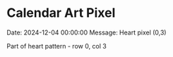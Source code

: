 # Calendar Art Pixel

Date: 2024-12-04 00:00:00
Message: Heart pixel (0,3)

Part of heart pattern - row 0, col 3
